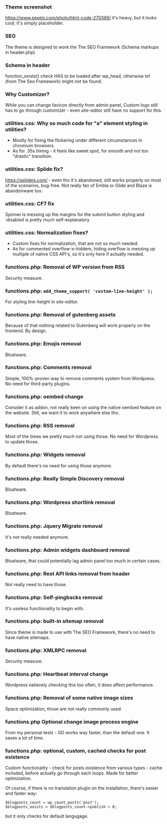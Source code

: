 ### Theme screenshot
https://www.pexels.com/photo/html-code-270366/
it's heavy, but it looks cool; it's simply placeholder.

### SEO
The theme is designed to work the The SEO Framework (Schema markups in header.php)

### Schema in header
function_exists() check HAS to be loaded after wp_head, otherwise tsf (from The Seo Framework) might not be found.

### Why Customizer?
While you can change favicon directly from admin panel, Custom logo still has to go through customizer - even site-editor still have no support for this.

### utilities.css: Why so much code for "a" element styling in utilities? 
* Mostly for fixing the flickering under different circumstances in chromium browsers.
* As for .35s timing - it feels like sweet spot, for smooth and not too "drastic" transition.

### utilities.css: Splide fix?
https://splidejs.com/ - even tho it's abandoned, still works properly on most of the scenarios, bug-free. Not really fan of Embla or Glide and Blaze is abandonware too.

### utilities.css: CF7 fix
Spinner is messing up the margins for the submit button styling and :disabled is pretty much self-explanatory

### utilities.css: Normalization fixes?
* Custom fixes for normalization, that are not so much needed. 
* As for commented overflow-x-hiddem, hiding overflow is messing up multiple of native CSS API's, so it's only here if actually needed.

### functions.php: Removal of WP version from RSS
Security measure.

### functions.php: `add_theme_support( 'custom-line-height' );`
For styling line-height in site-editor.

### functions.php: Removal of gutenberg assets
Because of that nothing related to Gutenberg will work properly on the frontend. By design.

### functions.php: Emojis removal
Bloatware.

### functions.php: Comments removal
Simple, 100%-proven way to remove comments system from Wordpress. No need for third-party plugins.

### functions.php: oembed change
Consider it as addon, not really keen on using the native oembed feature on the website. Still, we want it to work anywhere else tho.

### functions.php: RSS removal
Most of the times we pretty much not using those. No need for Wordpress to update those.

### functions.php: Widgets removal
By default there's no need for using those anymore.

### functions.php: Really Simple Discovery removal
Bloatware.

### functions.php: Wordpress shortlink removal
Bloatware.

### functions.php: Jquery Migrate removal
It's not really needed anymore.

### functions.php: Admin widgets dashboard removal
Bloatware, that could potentially lag admin panel too much in certain cases.

### functions.php: Rest API links removal from header
Not really need to have those. 

### functions.php: Self-pingbacks removal
It's useless functionality to begin with.

### functions.php: built-in sitemap removal
Since theme is made to use with The SEO Framework, there's no need to have native sitemaps.

### functions.php: XMLRPC removal
Security measure.

### functions.php: Heartbeat interval change
Wordpress natievely checking this too often, it does affect performance.

### functions.php: Removal of some native image sizes
Space optimization, those are not really commonly used.

### functions.php Optional change image process engine
From my personal tests - GD works way faster, than the default one. It saves a lot of time.

### functions.php: optional, custom, cached checks for post existence
Custom functionality - check for posts existence from various types - cache included, before actually go through each loops. Made for better optimization.

Of course, if there is no translation plugin on the installation, there's easier and faster way:
```
$blogposts_count = wp_count_posts('post');
$blogposts_exists = $blogposts_count->publish > 0;
```
but it only checks for default langugage.
